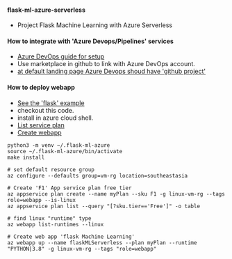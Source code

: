 #### flask-ml-azure-serverless

   * Project Flask Machine Learning with Azure Serverless

#### How to integrate with 'Azure Devops/Pipelines' services

   * [Azure DevOps guide for setup](https://www.azuredevopslabs.com/labs/azuredevops/github-integration/)
   * Use marketplace in github to link with Azure DevOps account.
   * [at default landing page Azure Devops shoud have 'github project'](https://dev.azure.com/)
   
   
#### How to deploy webapp

   * [See the 'flask' example](https://docs.microsoft.com/en-us/azure/app-service/quickstart-python?tabs=bash&pivots=python-framework-flask)
   * checkout this code.
   * install in azure cloud shell.
   * [List service plan](https://docs.microsoft.com/en-us/cli/azure/appservice/plan?view=azure-cli-latest#az_appservice_plan_list)
   * [Create webapp](https://docs.microsoft.com/en-us/azure/developer/javascript/tutorial-vscode-azure-cli-node-03)

```
python3 -m venv ~/.flask-ml-azure
source ~/.flask-ml-azure/bin/activate
make install

# set default resource group
az configure --defaults group=vm-rg location=southeastasia

# Create 'F1' App service plan free tier
az appservice plan create --name myPlan --sku F1 -g linux-vm-rg --tags role=webapp --is-linux
az appservice plan list --query "[?sku.tier=='Free']" -o table

# find linux "runtime" type
az webapp list-runtimes --linux

# Create web app 'flask Machine Learning'
az webapp up --name flaskMLServerless --plan myPlan --runtime "PYTHON|3.8" -g linux-vm-rg --tags "role=webapp"
```

   

